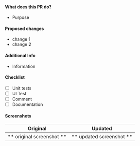 #### What does this PR do?
- Purpose

#### Proposed changes
- change 1
- change 2

#### Additional Info
- Information

#### Checklist
- [ ] Unit tests
- [ ] UI Test
- [ ] Comment
- [ ] Documentation

#### Screenshots
Original                        |   Updated
:------------------------------:|:------------------------------:
    **  original screenshot **  |   **  updated screenshot ** 